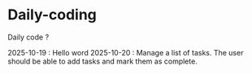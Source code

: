 # Daily-coding
Daily code ?

2025-10-19 : Hello word
2025-10-20 : Manage a list of tasks. The user should be able to add tasks and mark them as complete.
